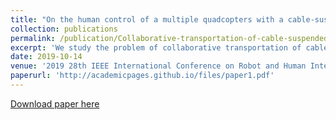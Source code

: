 ```yaml
---
title: "On the human control of a multiple quadcopters with a cable-suspended"
collection: publications
permalink: /publication/Collaborative-transportation-of-cable-suspended-payload-using-two-quadcopters-with-human-in-the-loop
excerpt: 'We study the problem of collaborative transportation of cable-suspended payload using two quadcopters. While previous works on transportation using quadcopters emphasize more on autonomous control and generating complex trajectory, in this paper a master-slave strategy is implemented where the master quadcopter is controlled by human and the slave quadcopter tries to stabilize the oscillations of the payload. Two quadcopters with a cable-suspended payload system is under-actuated with coupled dynamics and hence, manual control is difficult. We use Lagrangian mechanics on a manifold for deriving equations of motion and apply variation based linearization to linearize the system. We designed a Lyapunov based controller to minimize the oscillations of the payload while transportation, leading to an easier manual control of master quadcopter.'
date: 2019-10-14
venue: '2019 28th IEEE International Conference on Robot and Human Interactive Communication (RO-MAN)'
paperurl: 'http://academicpages.github.io/files/paper1.pdf'
---
```



[Download paper here](http://academicpages.github.io/files/paper1.pdf)
